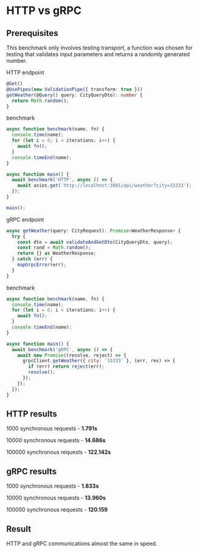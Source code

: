 # HTTP vs gRPC

## Prerequisites
This benchmark only involves testing transport, a function was chosen for testing that validates input parameters and returns a randomly generated number.

HTTP endpoint
```ts
@Get()
@UsePipes(new ValidationPipe({ transform: true }))
getWeather(@Query() query: CityQueryDto): number {
  return Math.random();
}
```

benchmark
```js
async function benchmark(name, fn) {
  console.time(name);
  for (let i = 0; i < iterations; i++) {
    await fn();
  }
  console.timeEnd(name);
}

async function main() {
  await benchmark('HTTP', async () => {
    await axios.get('http://localhost:3001/api/weather?city=33333');
  });
}

main();
```

gRPC endpoint
```ts
async getWeather(query: CityRequest): Promise<WeatherResponse> {
  try {
    const dto = await validateAndGetDto(CityQueryDto, query);
    const rand = Math.random();
    return {} as WeatherResponse;
  } catch (err) {
    mapGrpcError(err);
  }
}
```

benchmark
```js
async function benchmark(name, fn) {
  console.time(name);
  for (let i = 0; i < iterations; i++) {
    await fn();
  }
  console.timeEnd(name);
}

async function main() {
  await benchmark('gRPC', async () => {
    await new Promise((resolve, reject) => {
      grpcClient.getWeather({ city: '33333' }, (err, res) => {
        if (err) return reject(err);
        resolve();
      });
    });
  });
}
```


## HTTP results
1000 synchronous requests - **1.791s**

10000 synchronous requests - **14.686s**

100000 synchronous requests - **122.142s**

## gRPC results
1000 synchronous requests - **1.833s**

10000 synchronous requests - **13.960s**

100000 synchronous requests - **120.159**

## Result
HTTP and gRPC communications almost the same in speed.